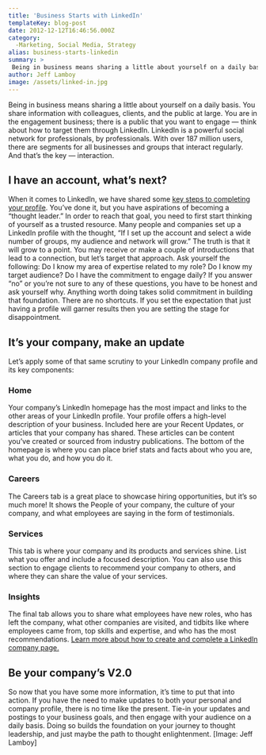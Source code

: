 ```yaml
---
title: 'Business Starts with LinkedIn'
templateKey: blog-post
date: 2012-12-12T16:46:56.000Z
category: 
  -Marketing, Social Media, Strategy
alias: business-starts-linkedin
summary: > 
 Being in business means sharing a little about yourself on a daily basis. You share information with colleagues, clients, and the public at large. You are in the engagement business; there is a public that you want to engage — think about how to target them through LinkedIn. LinkedIn is a powerful social network for professionals, by professionals. With over 187 million users, there are segments for all businesses and groups that interact regularly. And that’s the key — interaction.
author: Jeff Lamboy
image: /assets/linked-in.jpg
---
```


Being in business means sharing a little about yourself on a daily basis. You share information with colleagues, clients, and the public at large. You are in the engagement business; there is a public that you want to engage — think about how to target them through LinkedIn. LinkedIn is a powerful social network for professionals, by professionals. With over 187 million users, there are segments for all businesses and groups that interact regularly. And that’s the key — interaction.

I have an account, what’s next?
-------------------------------

When it comes to LinkedIn, we have shared some [key steps to completing your profile](/insights/completing-your-linkedin-profile). You’ve done it, but you have aspirations of becoming a “thought leader.” In order to reach that goal, you need to first start thinking of yourself as a trusted resource. Many people and companies set up a LinkedIn profile with the thought, “If I set up the account and select a wide number of groups, my audience and network will grow.” The truth is that it will grow to a point. You may receive or make a couple of introductions that lead to a connection, but let’s target that approach. Ask yourself the following: Do I know my area of expertise related to my role? Do I know my target audience? Do I have the commitment to engage daily? If you answer “no” or you’re not sure to any of these questions, you have to be honest and ask yourself why. Anything worth doing takes solid commitment in building that foundation. There are no shortcuts. If you set the expectation that just having a profile will garner results then you are setting the stage for disappointment.

It’s your company, make an update
---------------------------------

Let’s apply some of that same scrutiny to your LinkedIn company profile and its key components:

### Home

Your company’s LinkedIn homepage has the most impact and links to the other areas of your LinkedIn profile. Your profile offers a high-level description of your business. Included here are your Recent Updates, or articles that your company has shared. These articles can be content you’ve created or sourced from industry publications. The bottom of the homepage is where you can place brief stats and facts about who you are, what you do, and how you do it.

### Careers

The Careers tab is a great place to showcase hiring opportunities, but it’s so much more! It shows the People of your company, the culture of your company, and what employees are saying in the form of testimonials.

### Services

This tab is where your company and its products and services shine. List what you offer and include a focused description. You can also use this section to engage clients to recommend your company to others, and where they can share the value of your services.

### Insights

The final tab allows you to share what employees have new roles, who has left the company, what other companies are visited, and tidbits like where employees came from, top skills and expertise, and who has the most recommendations. [Learn more about how to create and complete a LinkedIn company page.](/insights/how-create-linkedin-company-profile)

Be your company’s V2.0
----------------------

So now that you have some more information, it’s time to put that into action. If you have the need to make updates to both your personal and company profile, there is no time like the present. Tie-in your updates and postings to your business goals, and then engage with your audience on a daily basis. Doing so builds the foundation on your journey to thought leadership, and just maybe the path to thought enlightenment. \[Image: Jeff Lamboy\]